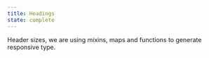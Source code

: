 ```yaml
---
title: Headings
state: complete
---
```

Header sizes, we are using mixins, maps and functions to generate responsive type.
